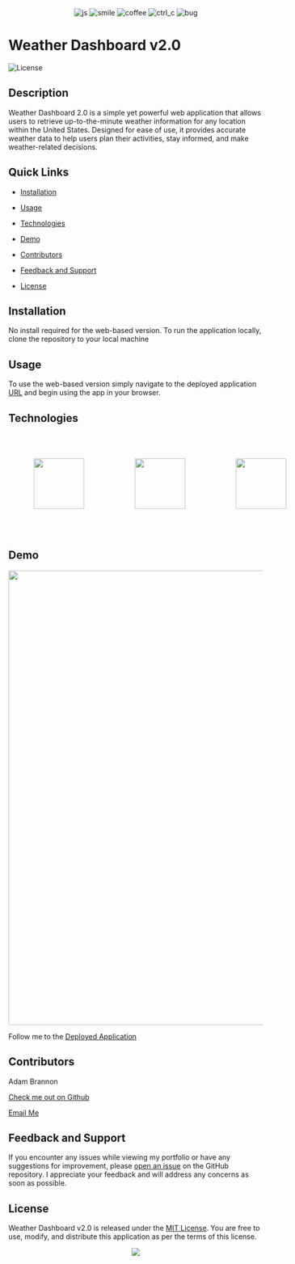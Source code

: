 <div align="center">
<img src="https://forthebadge.com/images/badges/made-with-javascript.svg" alt="js">
<img src="https://forthebadge.com/images/badges/makes-people-smile.svg" alt="smile">
<img src="https://forthebadge.com/images/badges/powered-by-coffee.svg" alt="coffee">
<img src="https://forthebadge.com/images/badges/ctrl-c-ctrl-v.svg" alt="ctrl_c">
<img src="https://forthebadge.com/images/badges/not-a-bug-a-feature.svg" alt="bug">

</div>

<link rel="stylesheet" href="https://cdn.jsdelivr.net/gh/devicons/devicon@v2.15.1/devicon.min.css">

          
          
# Weather Dashboard v2.0 

![License](https://img.shields.io/static/v1?label=license&message=MIT&color=${badge.color})

## Description
Weather Dashboard 2.0 is a simple yet powerful web application that allows users to retrieve up-to-the-minute weather information for any location within the United States. Designed for ease of use, it provides accurate weather data to help users plan their activities, stay informed, and make weather-related decisions.

## Quick Links

- [Installation](#installation)
  
- [Usage](#usage)

- [Technologies](#technologies)

- [Demo](#demo)
  
- [Contributors](#contributors)
  
- [Feedback and Support](#feedback-and-support)
  
- [License](#license)

## Installation

No install required for the web-based version. To run the application locally, clone the repository to your local machine

## Usage

To use the web-based version simply navigate to the deployed application [URL]() and begin using the app in your browser.


## Technologies

<div style="display:flex; align-items:center">
<img src="https://cdn.jsdelivr.net/gh/devicons/devicon/icons/javascript/javascript-original.svg" style="width:100px;height:auto;padding:50px;"/>
<img src="https://cdn.jsdelivr.net/gh/devicons/devicon/icons/react/react-original.svg" style="width:100px;height:auto;padding:50px;"/>
<img src="https://cdn.jsdelivr.net/gh/devicons/devicon/icons/tailwindcss/tailwindcss-plain.svg" style="width:100px;height:auto;padding:50px;color:white;"/>
</div>          


## Demo


<img src="./src/assets/portfolio.gif" style="width:900px;height:auto">

Follow me to the [Deployed Application](https://github.com/adam-brannon09/weather-app-v2.0/)


## Contributors
Adam Brannon

[Check me out on Github](https://github.com/adam-brannon09)

[Email Me](mailto:adam.brannon09@icloud.com)


## Feedback and Support

If you encounter any issues while viewing my portfolio or have any suggestions for improvement, please [open an issue](https://github.com/adam-brannon09/react_portfolio/issues) on the GitHub repository. I appreciate your feedback and will address any concerns as soon as possible.

## License

Weather Dashboard v2.0 is released under the [MIT License](https://opensource.org/licenses/MIT). You are free to use, modify, and distribute this application as per the terms of this license.


<div align="center">
    <img src="https://forthebadge.com/images/badges/built-by-developers.svg" />
</div>